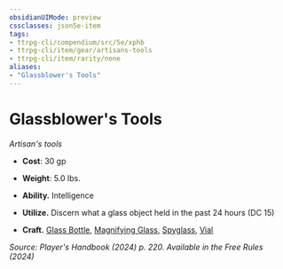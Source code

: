 ```yaml
---
obsidianUIMode: preview
cssclasses: json5e-item
tags:
- ttrpg-cli/compendium/src/5e/xphb
- ttrpg-cli/item/gear/artisans-tools
- ttrpg-cli/item/rarity/none
aliases: 
- "Glassblower's Tools"
---
```

# Glassblower's Tools
*Artisan's tools*  


- **Cost**: 30 gp
- **Weight**: 5.0 lbs.

- **Ability.** Intelligence  
- **Utilize.** Discern what a glass object held in the past 24 hours (DC 15)  
- **Craft.** [Glass Bottle](3-Mechanics/CLI/items/glass-bottle-xphb.md), [Magnifying Glass](3-Mechanics/CLI/items/magnifying-glass-xphb.md), [Spyglass](3-Mechanics/CLI/items/spyglass-xphb.md), [Vial](3-Mechanics/CLI/items/vial-xphb.md)  

*Source: Player's Handbook (2024) p. 220. Available in the Free Rules (2024)*